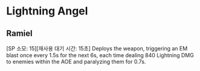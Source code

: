 # Lightning Angel

## Ramiel

[SP 소모: 15][재사용 대기 시간: 15초] Deploys the weapon, triggering an EM blast once every 1.5s for the next 6s, each time dealing 840 Lightning DMG to enemies within the AOE and paralyzing them for 0.7s.
